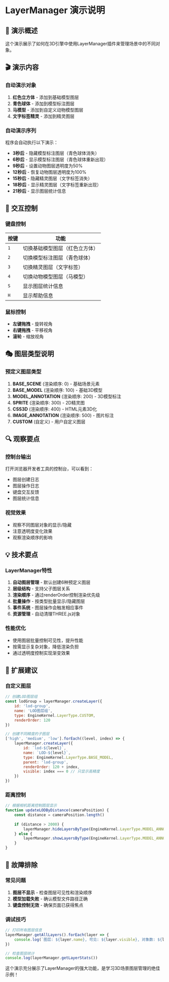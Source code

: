 # LayerManager 演示说明

## 🎯 演示概述

这个演示展示了如何在3D引擎中使用LayerManager插件来管理场景中的不同对象。

## 🎬 演示内容

### 自动演示对象

1. **红色立方体** - 添加到基础模型图层
2. **青色球体** - 添加到模型标注图层  
3. **马模型** - 添加到自定义动物模型图层
4. **文字标签精灵** - 添加到精灵图层

### 自动演示序列

程序会自动执行以下演示：

- **3秒后** - 隐藏模型标注图层（青色球体消失）
- **6秒后** - 显示模型标注图层（青色球体重新出现）
- **9秒后** - 设置动物图层透明度为50%
- **12秒后** - 恢复动物图层透明度为100%
- **15秒后** - 隐藏精灵图层（文字标签消失）
- **18秒后** - 显示精灵图层（文字标签重新出现）
- **21秒后** - 显示图层统计信息

## 🎹 交互控制

### 键盘控制

| 按键 | 功能 |
|------|------|
| `1` | 切换基础模型图层（红色立方体）|
| `2` | 切换模型标注图层（青色球体）|
| `3` | 切换精灵图层（文字标签）|
| `4` | 切换动物模型图层（马模型）|
| `S` | 显示图层统计信息 |
| `H` | 显示帮助信息 |

### 鼠标控制

- **左键拖拽** - 旋转视角
- **右键拖拽** - 平移视角
- **滚轮** - 缩放视角

## 🎭 图层类型说明

### 预定义图层类型

1. **BASE_SCENE** (渲染顺序: 0) - 基础场景元素
2. **BASE_MODEL** (渲染顺序: 100) - 基础3D模型
3. **MODEL_ANNOTATION** (渲染顺序: 200) - 3D模型标注
4. **SPRITE** (渲染顺序: 300) - 2D精灵图
5. **CSS3D** (渲染顺序: 400) - HTML元素3D化
6. **IMAGE_ANNOTATION** (渲染顺序: 500) - 图片标注
7. **CUSTOM** (自定义) - 用户自定义图层

## 🔍 观察要点

### 控制台输出

打开浏览器开发者工具的控制台，可以看到：

- 图层创建日志
- 图层操作日志
- 键盘交互反馈
- 图层统计信息

### 视觉效果

- 观察不同图层对象的显示/隐藏
- 注意透明度变化效果
- 观察渲染顺序的影响

## 💡 技术要点

### LayerManager特性

1. **自动图层管理** - 默认创建6种预定义图层
2. **层级结构** - 支持父子图层关系
3. **渲染顺序** - 通过renderOrder控制渲染优先级
4. **批量操作** - 按类型批量显示/隐藏图层
5. **事件系统** - 图层操作会触发相应事件
6. **资源管理** - 自动清理THREE.js对象

### 性能优化

- 使用图层批量控制可见性，提升性能
- 按需显示复杂对象，降低渲染负担
- 通过透明度控制实现渐变效果

## 🚀 扩展建议

### 自定义图层

```javascript
// 创建LOD图层组
const lodGroup = layerManager.createLayer({
    id: 'lod-group',
    name: 'LOD图层组',
    type: EngineKernel.LayerType.CUSTOM,
    renderOrder: 120
})

// 创建不同精度的子图层
['high', 'medium', 'low'].forEach((level, index) => {
    layerManager.createLayer({
        id: `lod-${level}`,
        name: `LOD-${level}`,
        type: EngineKernel.LayerType.BASE_MODEL,
        parent: 'lod-group',
        renderOrder: 120 + index,
        visible: index === 0 // 只显示高精度
    })
})
```

### 距离控制

```javascript
// 根据相机距离控制图层显示
function updateLODByDistance(cameraPosition) {
    const distance = cameraPosition.length()
    
    if (distance > 2000) {
        layerManager.hideLayersByType(EngineKernel.LayerType.MODEL_ANNOTATION)
    } else {
        layerManager.showLayersByType(EngineKernel.LayerType.MODEL_ANNOTATION)
    }
}
```

## 🐛 故障排除

### 常见问题

1. **图层不显示** - 检查图层可见性和渲染顺序
2. **模型加载失败** - 确认模型文件路径正确
3. **键盘控制无效** - 确保页面已获得焦点

### 调试技巧

```javascript
// 打印所有图层信息
layerManager.getAllLayers().forEach(layer => {
    console.log(`图层: ${layer.name}, 可见: ${layer.visible}, 对象数: ${layer.group.children.length}`)
})

// 检查图层统计
console.log(layerManager.getLayerStats())
```

这个演示充分展示了LayerManager的强大功能，是学习3D场景图层管理的绝佳示例！ 